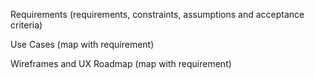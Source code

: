 Requirements (requirements, constraints, assumptions and acceptance criteria)
 
Use Cases (map with requirement)
 
Wireframes and UX Roadmap (map with requirement)
